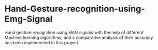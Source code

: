 # Hand-Gesture-recognition-using-Emg-Signal
Hand gesture recognition using EMG signals with the help of different Machine learning algorithms, and a comparative analysis of their accuracy has been implemented in this project. 
